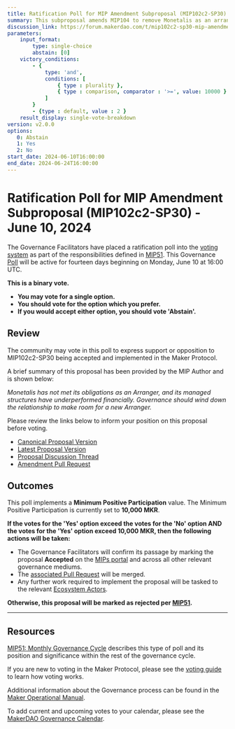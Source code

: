 ```yaml
---
title: Ratification Poll for MIP Amendment Subproposal (MIP102c2-SP30) - June 10, 2024
summary: This subproposal amends MIP104 to remove Monetalis as an arranger; it also defines additional processes related to the removal of arrangers.
discussion_link: https://forum.makerdao.com/t/mip102c2-sp30-mip-amendment-subproposal/23729
parameters:
    input_format:
        type: single-choice
        abstain: [0]
    victory_conditions:
        - {
            type: 'and',
            conditions: [
                { type : plurality },
                { type : comparison, comparator : '>=', value: 10000 }
            ]
        }
        - {type : default, value : 2 }
    result_display: single-vote-breakdown
version: v2.0.0
options:
   0: Abstain
   1: Yes
   2: No
start_date: 2024-06-10T16:00:00
end_date: 2024-06-24T16:00:00
---
```

# Ratification Poll for MIP Amendment Subproposal (MIP102c2-SP30) - June 10, 2024

The Governance Facilitators have placed a ratification poll into the [voting system](https://vote.makerdao.com/polling) as part of the responsibilities defined in [MIP51](https://mips.makerdao.com/mips/details/MIP51). This Governance [Poll](https://manual.makerdao.com/governance/governance-cycle/weekly-governance-cycle#weekly-governance-cycle-definitions-mip16c1) will be active for fourteen days beginning on Monday, June 10 at 16:00 UTC.

**This is a binary vote.**

- **You may vote for a single option.**
- **You should vote for the option which you prefer.**
- **If you would accept either option, you should vote 'Abstain'.**

## Review

The community may vote in this poll to express support or opposition to MIP102c2-SP30 being accepted and implemented in the Maker Protocol.

A brief summary of this proposal has been provided by the MIP Author and is shown below:

*Monetalis has not met its obligations as an Arranger, and its managed structures have underperformed financially. Governance should wind down the relationship to make room for a new Arranger.*

Please review the links below to inform your position on this proposal before voting.

* [Canonical Proposal Version](https://github.com/makerdao/mips/blob/99bfdd469cc240c7a73524b1c413193125edf4a6/MIP102/MIP102c2-Subproposals/MIP102c2-SP30.md)
* [Latest Proposal Version](https://mips.makerdao.com/mips/details/MIP102c2SP30)
* [Proposal Discussion Thread](https://forum.makerdao.com/t/mip102c2-sp30-mip-amendment-subproposal/23729)
* [Amendment Pull Request](https://github.com/makerdao/mips/pull/1104)

## Outcomes

This poll implements a **Minimum Positive Participation** value. The Minimum Positive Participation is currently set to **10,000 MKR**.

**If the votes for the 'Yes' option exceed the votes for the 'No' option AND the votes for the 'Yes' option exceed 10,000 MKR, then the following actions will be taken:**

* The Governance Facilitators will confirm its passage by marking the proposal **Accepted** on the [MIPs portal](https://mips.makerdao.com/mips/list) and across all other relevant governance mediums.
* The [associated Pull Request](https://github.com/makerdao/mips/pull/1104) will be merged.
* Any further work required to implement the proposal will be tasked to the relevant [Ecosystem Actors](https://mips.makerdao.com/mips/details/MIP101#7-professional-actors).

**Otherwise, this proposal will be marked as rejected per [MIP51](https://mips.makerdao.com/mips/details/MIP51#mip51c2-ratification-poll).**

---

## Resources

[MIP51: Monthly Governance Cycle](https://mips.makerdao.com/mips/details/MIP51) describes this type of poll and its position and significance within the rest of the governance cycle.

If you are new to voting in the Maker Protocol, please see the [voting guide](https://manual.makerdao.com/governance/voting-in-makerdao/on-chain-governance) to learn how voting works.

Additional information about the Governance process can be found in the [Maker Operational Manual](https://manual.makerdao.com).

To add current and upcoming votes to your calendar, please see the [MakerDAO Governance Calendar](https://manual.makerdao.com/makerdao/calendars/governance-calendar).
